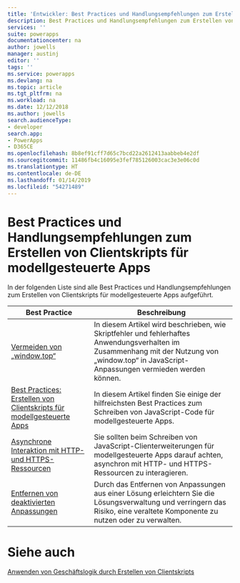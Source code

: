 ```yaml
---
title: 'Entwickler: Best Practices und Handlungsempfehlungen zum Erstellen von Clientskripts für modellgesteuerte Apps | Microsoft-Dokumentation'
description: Best Practices und Handlungsempfehlungen zum Erstellen von Clientskripts für Entwickler von modellgesteuerten Apps in PowerApps.
services: ''
suite: powerapps
documentationcenter: na
author: jowells
manager: austinj
editor: ''
tags: ''
ms.service: powerapps
ms.devlang: na
ms.topic: article
ms.tgt_pltfrm: na
ms.workload: na
ms.date: 12/12/2018
ms.author: jowells
search.audienceType:
- developer
search.app:
- PowerApps
- D365CE
ms.openlocfilehash: 8b8ef91cff7d65c7bcd22a2612413aabbeb4e2df
ms.sourcegitcommit: 11486fb4c16095e3fef785126003cac3e3e06c0d
ms.translationtype: HT
ms.contentlocale: de-DE
ms.lasthandoff: 01/14/2019
ms.locfileid: "54271489"
---
```

# <a name="best-practices-and-guidance-of-client-side-scripting-for-model-driven-apps"></a>Best Practices und Handlungsempfehlungen zum Erstellen von Clientskripts für modellgesteuerte Apps

In der folgenden Liste sind alle Best Practices und Handlungsempfehlungen zum Erstellen von Clientskripts für modellgesteuerte Apps aufgeführt.

|Best Practice  |Beschreibung  |
|---------|---------|
|[Vermeiden von „window.top“](avoid-window-top.md)     |In diesem Artikel wird beschrieben, wie Skriptfehler und fehlerhaftes Anwendungsverhalten im Zusammenhang mit der Nutzung von „window.top“ in JavaScript-Anpassungen vermieden werden können.         |
|[Best Practices: Erstellen von Clientskripts für modellgesteuerte Apps](../../clientapi/client-scripting-best-practices.md)     |In diesem Artikel finden Sie einige der hilfreichsten Best Practices zum Schreiben von JavaScript-Code für modellgesteuerte Apps.         |
|[Asynchrone Interaktion mit HTTP- und HTTPS-Ressourcen](interact-http-https-resources-asynchronously.md)     |Sie sollten beim Schreiben von JavaScript-Clienterweiterungen für modellgesteuerte Apps darauf achten, asynchron mit HTTP- und HTTPS-Ressourcen zu interagieren.         |
|[Entfernen von deaktivierten Anpassungen](remove-deactivated-disabled-configurations.md)     |Durch das Entfernen von Anpassungen aus einer Lösung erleichtern Sie die Lösungsverwaltung und verringern das Risiko, eine veraltete Komponente zu nutzen oder zu verwalten.         |

# <a name="see-also"></a>Siehe auch
[Anwenden von Geschäftslogik durch Erstellen von Clientskripts](../../client-scripting.md) <br />
 